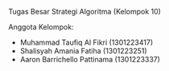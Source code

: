 Tugas Besar Strategi Algoritma (Kelompok 10)

Anggota Kelompok:
- Muhammad Taufiq Al Fikri (1301223417)
- Shalisyah Amania Fatiha (1301223251)
- Aaron Barrichello Pattinama (1301223337)
